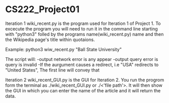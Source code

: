 # CS222_Project01

Iteration 1
wiki_recent.py is the program used for Iteration 1 of Project 1. 
To excecute the program you will need to run it in the command line starting with "python3" folled by the programs name(wiki_recent.py) name and then the Wikipedia page's title within quotaions.

Example:
python3 wiw_recent.py "Ball State University"

The script will:
-output network error is any appear
-output query error is query is invalid
-If the aurgument causes a redirect, i.e "USA" redirects to "United States", The first line will convey that


Iteration 2
wiki_recent_GUI.py is the GUI for Iteration 2. You run the progrom form the terminal as ./wiki_recent_GUI.py or ./<'file path'>. It will then show the GUI in which you can enter the name of the article
and it will return the data.
